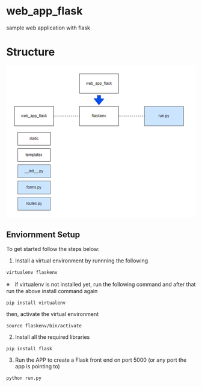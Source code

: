 # web_app_flask
sample web application with flask

# Structure
![alt text](img/img1.png)
## Enviornment Setup
To get started follow the steps below:

1. Install a virtual environment by runnning the following
```
virtualenv flaskenv
```
※　if virtualenv is not installed yet, run the following command and after that run the above install command again
```
pip install virtualenv
```
then, activate the virtual environment
```
source flaskenv/bin/activate
```

2. Install all the required libraries 
```
pip install flask
```

3. Run the APP to create a Flask front end on port 5000 (or any port the app is pointing to)
```
python run.py
```